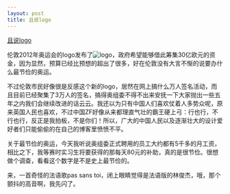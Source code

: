 ```yaml
---
layout: post
title: 且说logo
---
```


<p><a href="http://www.francaisblog.com.cn/node/590">且说logo</a></p>
<p>伦敦2012年奥运会的logo发布了<img id="image435" src="http://www.rijiben.org/wp-content/blogs/6/uploads//logo.jpg" alt="logo" />，政府希望能够借此筹集30亿欧元的资金，因为显然，预算已经比预想的超出了很多，好在伦敦没有大言不惭的说要办什么最节俭的奥运。</p>
<p>不过伦敦市民好像很是反感这个新的logo，居然在网上搞什么万人签名活动，而且目前已经聚集了3万人的签名，搞得奥组委不得不出来安抚一下大家抛出一些五年之内我们会继续改进的话云云。我还以为只有中国人们喜欢仗着人多势众呢，原来英国人民也喜欢，不过中国ZF好像从来都理直气壮的霸王硬上弓：行也行，不行也行，反正是我拍板，不是你们！所以，广大的中国人民以及逐渐壮大的设计爱好者们只能偷偷的在自己的博客里愤愤不平。</p>
<p>关于最节俭的奥运，今天我听说奥组委正式聘用的员工大约都有5千多的月工资，相比之下，我等赛时实习生将要获得的那每天80元的补助，真的是很节俭。很想做个调查，看看这个数字是不是史上最节俭的。</p>
<p>来，一首奇怪的法语歌pas sans toi，闭上眼睛觉得是法语版的林俊杰，哦，那个颤抖的高音啊，我先闪了。</p>
